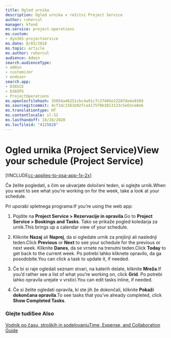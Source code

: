 ```yaml
---
title: Ogled urnika
description: Ogled urnika v rešitvi Project Service
author: ruhercul
manager: kfend
ms.service: project-operations
ms.custom:
- dyn365-projectservice
ms.date: 8/03/2018
ms.topic: article
ms.author: ruhercul
audience: Admin
search.audienceType:
- admin
- customizer
- enduser
search.app:
- D365CE
- D365PS
- ProjectOperations
ms.openlocfilehash: 35054a46251cbc4a91c7c37405e22287de4a9389
ms.sourcegitcommit: 4cf1dc1561b92fca4175f0b3813133c5e63ce8e6
ms.translationtype: HT
ms.contentlocale: sl-SI
ms.lasthandoff: 10/28/2020
ms.locfileid: "4125828"
---
```

# <a name="view-your-schedule-project-service"></a><span data-ttu-id="57ce6-103">Ogled urnika (Project Service)</span><span class="sxs-lookup"><span data-stu-id="57ce6-103">View your schedule (Project Service)</span></span>

[!INCLUDE[cc-applies-to-psa-app-1x-2x](../includes/cc-applies-to-psa-app-1x-2x.md)]

<span data-ttu-id="57ce6-104">Če želite pogledati, s čim se ukvarjate določeni teden, si oglejte urnik.</span><span class="sxs-lookup"><span data-stu-id="57ce6-104">When you want to see what you’re working on for the week, take a look at your schedule.</span></span>  
  
 <span data-ttu-id="57ce6-105">Pri uporabi spletnega programa:</span><span class="sxs-lookup"><span data-stu-id="57ce6-105">If you’re using the web app:</span></span>  
  
1.  <span data-ttu-id="57ce6-106">Pojdite na **Project Service > Rezervacije in opravila**.</span><span class="sxs-lookup"><span data-stu-id="57ce6-106">Go to **Project Service > Bookings and Tasks**.</span></span> <span data-ttu-id="57ce6-107">Tako se prikaže pogled koledarja za urnik.</span><span class="sxs-lookup"><span data-stu-id="57ce6-107">This brings up a calendar view of your schedule.</span></span>  
  
2.  <span data-ttu-id="57ce6-108">Kliknite **Nazaj** ali **Naprej**, da si ogledate urnik za prejšnji ali naslednji teden.</span><span class="sxs-lookup"><span data-stu-id="57ce6-108">Click **Previous** or **Next** to see your schedule for the previous or next week.</span></span> <span data-ttu-id="57ce6-109">Kliknite **Danes**, da se vrnete na trenutni teden.</span><span class="sxs-lookup"><span data-stu-id="57ce6-109">Click **Today** to get back to the current week.</span></span> <span data-ttu-id="57ce6-110">Po potrebi lahko kliknete opravilo, da ga posodobite.</span><span class="sxs-lookup"><span data-stu-id="57ce6-110">You can click a task to update it, if needed.</span></span>  
  
3.  <span data-ttu-id="57ce6-111">Če bi si raje ogledali seznam stvari, na katerih delate, kliknite **Mreža**.</span><span class="sxs-lookup"><span data-stu-id="57ce6-111">If you’d rather see a list of what you’re working on, click **Grid**.</span></span> <span data-ttu-id="57ce6-112">Po potrebi lahko opravila urejate v vrstici.</span><span class="sxs-lookup"><span data-stu-id="57ce6-112">You can edit tasks inline, if needed.</span></span>  
  
4.  <span data-ttu-id="57ce6-113">Če si želite ogledati opravila, ki ste jih že dokončali, kliknite **Pokaži dokončana opravila**.</span><span class="sxs-lookup"><span data-stu-id="57ce6-113">To see tasks that you’ve already completed, click **Show Completed Tasks**.</span></span>  
  
### <a name="see-also"></a><span data-ttu-id="57ce6-114">Glejte tudi</span><span class="sxs-lookup"><span data-stu-id="57ce6-114">See Also</span></span>  
 [<span data-ttu-id="57ce6-115">Vodnik po času, stroških in sodelovanju</span><span class="sxs-lookup"><span data-stu-id="57ce6-115">Time, Expense, and Collaboration Guide</span></span>](../psa/time-expense-collaboration-guide.md)
